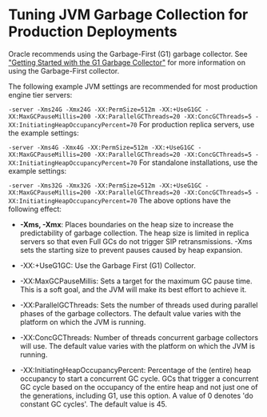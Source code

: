 # Tuning JVM Garbage Collection for Production Deployments

Oracle recommends using the Garbage-First (G1) garbage collector. See ["Getting Started with the G1 Garbage Collector"]() for more information on using the Garbage-First collector.

The following example JVM settings are recommended for most production engine tier servers:

`-server -Xms24G -Xmx24G -XX:PermSize=512m -XX:+UseG1GC -XX:MaxGCPauseMillis=200 -XX:ParallelGCThreads=20 -XX:ConcGCThreads=5 -XX:InitiatingHeapOccupancyPercent=70`
For production replica servers, use the example settings:

`-server -Xms4G -Xmx4G -XX:PermSize=512m -XX:+UseG1GC -XX:MaxGCPauseMillis=200 -XX:ParallelGCThreads=20 -XX:ConcGCThreads=5 -XX:InitiatingHeapOccupancyPercent=70`
For standalone installations, use the example settings:

`-server -Xms32G -Xmx32G -XX:PermSize=512m -XX:+UseG1GC -XX:MaxGCPauseMillis=200 -XX:ParallelGCThreads=20 -XX:ConcGCThreads=5 -XX:InitiatingHeapOccupancyPercent=70`
The above options have the following effect:

* <b>-Xms, -Xmx</b>: Places boundaries on the heap size to increase the predictability of garbage collection. The heap size is limited in replica servers so that even Full GCs do not trigger SIP retransmissions. -Xms sets the starting size to prevent pauses caused by heap expansion.

* -XX:+UseG1GC: Use the Garbage First (G1) Collector.

* -XX:MaxGCPauseMillis: Sets a target for the maximum GC pause time. This is a soft goal, and the JVM will make its best effort to achieve it.

* -XX:ParallelGCThreads: Sets the number of threads used during parallel phases of the garbage collectors. The default value varies with the platform on which the JVM is running.

* -XX:ConcGCThreads: Number of threads concurrent garbage collectors will use. The default value varies with the platform on which the JVM is running.

* -XX:InitiatingHeapOccupancyPercent: Percentage of the (entire) heap occupancy to start a concurrent GC cycle. GCs that trigger a concurrent GC cycle based on the occupancy of the entire heap and not just one of the generations, including G1, use this option. A value of 0 denotes 'do constant GC cycles'. The default value is 45.